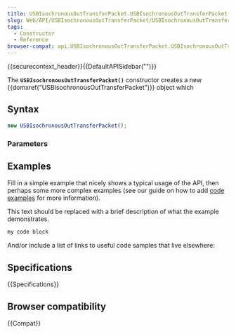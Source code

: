 ```yaml
---
title: USBIsochronousOutTransferPacket.USBIsochronousOutTransferPacket()
slug: Web/API/USBIsochronousOutTransferPacket/USBIsochronousOutTransferPacket
tags:
  - Constructor
  - Reference
browser-compat: api.USBIsochronousOutTransferPacket.USBIsochronousOutTransferPacket
---
```

{{securecontext_header}}{{DefaultAPISidebar("")}}

The **`USBIsochronousOutTransferPacket()`** constructor creates a new {{domxref("USBIsochronousOutTransferPacket")}} object which 

## Syntax

```js
new USBIsochronousOutTransferPacket();
```

### Parameters



## Examples

Fill in a simple example that nicely shows a typical usage of the API, then perhaps some more complex examples (see our guide on how to add [code examples](/en-US/docs/MDN/Contribute/Structures/Code_examples) for more information).

This text should be replaced with a brief description of what the example demonstrates.

```js
my code block
```

And/or include a list of links to useful code samples that live elsewhere:

## Specifications

{{Specifications}}

## Browser compatibility

{{Compat}}


